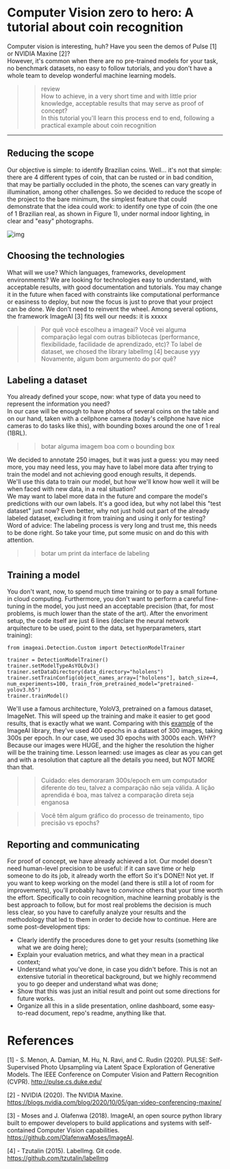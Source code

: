# Computer Vision zero to hero: A tutorial about coin recognition
Computer vision is interesting, huh? Have you seen the demos of Pulse [1] or NVIDIA Maxine [2]?  
However, it's common when there are no pre-trained models for your task, no benchmark datasets, no easy to follow tutorials, and you don't have a whole team to develop wonderful machine learning models. 
>> review  
How to achieve, in a very short time and with little prior knowledge, acceptable results that may serve as proof of concept?  
In this tutorial you'll learn this process end to end, following a practical example about coin recognition  

----

## Reducing the scope
Our objective is simple: to identify Brazilian coins. 
Well... it's not that simple: there are 4 different types of coin, that can be rusted or in bad condition, that may be partially occluded in the photo, the scenes can vary greatly in illumination, among other challenges.
So we decided to reduce the scope of the project to the bare minimum, the simplest feature that could demonstrate that the idea could work: to identify one type of coin (the one of 1 Brazilian real, as shown in Figure 1), under normal indoor lighting, in clear and "easy" photographs.

![img](https://collectgram.com/blog/content/images/2018/11/054-moedas-do-real-1998-2016-2-familia-moeda-1-real-2014-collectgram-V1-OT.png)

## Choosing the technologies
What will we use? Which languages, frameworks, development environments? 
We are looking for technologies easy to understand, with acceptable results, with good documentation and tutorials. 
You may change it in the future when faced with constraints like computational performance or easiness to deploy, but now the focus is just to prove that your project can be done. We don't need to reinvent the wheel. 
Among several options, the framework ImageAI [3] fits well our needs: it is xxxxx
>> Por quê você escolheu a imageai? Você vei alguma comparação legal com outras bibliotecas (performance, flexibilidade, facilidade de aprendizado, etc)? 
To label de dataset, we chosed the library labelImg [4] because yyy
>> Novamente, algum bom argumento do por quê? 

## Labeling a dataset
You already defined your scope, now: what type of data you need to represent the information you need?  
In our case will be enough to have photos of several coins on the table and on our hand, taken with a cellphone camera (today's cellphone have nice cameras to do tasks like this), with bounding boxes around the one of 1 real (1BRL). 

>> botar alguma imagem boa com o bounding box

We decided to annotate 250 images, but it was just a guess: you may need more, you may need less, you may have to label more data after trying to train the model and not achieving good enough results, it depends.  
We'll use this data to train our model, but how we'll know how well it will be when faced with new data, in a real situation?  
We may want to label more data in the future and compare the model's predictions with our own labels. It's a good idea, but why not label this "test dataset" just now? Even better, why not just hold out part of the already labeled dataset, excluding it from training and using it only for testing?  
Word of advice: The labeling process is very long and trust me, this needs to be done right. So take your time, put some music on and do this with attention.  

>> botar um print da interface de labeling

## Training a model
You don't want, now, to spend much time training or to pay a small fortune in cloud computing. Furthermore, you don't want to perform a careful fine-tuning in the model, you just need an acceptable precision (that, for most problems, is much lower than the state of the art). After the envoriment setup, the code itself are just 6 lines (declare the neural network arquitecture to be used, point to the data, set hyperparameters, start training):

```
from imageai.Detection.Custom import DetectionModelTrainer

trainer = DetectionModelTrainer()
trainer.setModelTypeAsYOLOv3()
trainer.setDataDirectory(data_directory="hololens")
trainer.setTrainConfig(object_names_array=["hololens"], batch_size=4, num_experiments=100, train_from_pretrained_model="pretrained-yolov3.h5")
trainer.trainModel()
```

We'll use a famous architecture, YoloV3, pretrained on a famous dataset, ImageNet. This will speed up the training and make it easier to get good results, that is exactly what we want. Comparing with this [example](https://imageai.readthedocs.io/en/latest/customdetection/) of the ImageAI library, they've used 400 epochs in a dataset of 300 images, taking 300s per epoch. In our case, we used 30 epochs with 3000s each. WHY? Because our images were HUGE, and the higher the resolution the higher will be the training time. Lesson learned: use images as clear as you can get and with a resolution that capture all the details you need, but NOT MORE than that.

>> Cuidado: eles demoraram 300s/epoch em um computador diferente do teu, talvez a comparação não seja válida. A lição aprendida é boa, mas talvez a comparação direta seja enganosa

>> Você têm algum gráfico do processo de treinamento, tipo precisão vs epochs? 

## Reporting and communicating
For proof of concept, we have already achieved a lot. Our model doesn't need human-level precision to be useful: if it can save time or help someone to do its job, it already worth the effort
So it's DONE!!
Not yet.
If you want to keep working on the model (and there is still a lot of room for improvements), you'll probably have to *convince* others that your time worth the effort. Specifically to coin recognition, machine learning probably is the best approach to follow, but for most real problems the decision is much less clear, so you have to carefully analyze your results and the methodology that led to them in order to decide how to continue.
Here are some post-development tips:
* Clearly identify the procedures done to get your results (something like what we are doing here);
* Explain your evaluation metrics, and what they mean in a practical context;
* Understand what you've done, in case you didn't before. This is not an extensive tutorial in theoretical background, but we highly recommend you to go deeper and understand what was done;
* Show that this was just an initial result and point out some directions for future works.
* Organize all this in a slide presentation, online dashboard, some easy-to-read document, repo's readme, anything like that.

# References
[1] - S. Menon, A. Damian, M. Hu, N. Ravi, and C. Rudin (2020). PULSE: Self-Supervised Photo Upsampling via Latent Space Exploration of Generative Models. The IEEE Conference on Computer Vision and Pattern Recognition (CVPR). http://pulse.cs.duke.edu/

[2] - NVIDIA (2020). The NVIDIA Maxine. https://blogs.nvidia.com/blog/2020/10/05/gan-video-conferencing-maxine/

[3] - Moses and J. Olafenwa (2018). ImageAI, an open source python library built to empower developers to build applications and systems with self-contained Computer Vision capabilities. https://github.com/OlafenwaMoses/ImageAI.

[4] - Tzutalin (2015). LabelImg. Git code. https://github.com/tzutalin/labelImg
